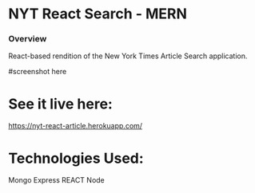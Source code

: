 # NYT React Search - MERN

### Overview

React-based rendition of the New York Times Article Search application.


#screenshot here

# See it live here:
https://nyt-react-article.herokuapp.com/


# Technologies Used:
Mongo
Express
REACT
Node

